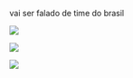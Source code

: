 vai ser falado de time  do brasil 


![](https://media.tenor.com/8zv1Wy_sWtMAAAAi/gremio-ricardinho.gif)         




![](https://media.tenor.com/gZSNFc-1NNEAAAAi/gremio-gremioimortal.gif)






![](https://media.tenor.com/vo5nC5MteHYAAAAd/free-fire.gif)
